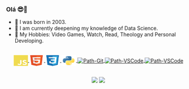 ### Olá 😎🌹

- 🎈 I was born in 2003.
- 🌱 I am currently deepening my knowledge of Data Science.
- 🎲 My Hobbies: Video Games, Watch, Read, Theology and Personal Developing.

<div align="center">
    <a href="https://github.com/pathvasariah">
   <!-- <img src="https://github-readme-stats.vercel.app/api?username=pathvasariah&count_private=true&show_icons=true&theme=github_dark" alt="Patricio Vasariah" width="420"/> -->
    <!--<img src="https://github-readme-stats.vercel.app/api/top-langs/?username=pathvasariah&&langs_count=8&layout=compact&theme=github_dark" alt="Patricio Vasariah" height="165"  />-->
<div>

<div style="display: inline_block" ><br>
  <a href="https://github.com/pathvasariah">
  <img align="center" alt="Path-Js" height="30" width="40" src="https://raw.githubusercontent.com/devicons/devicon/master/icons/javascript/javascript-plain.svg">
  <img align="center" alt="Path-HTML" height="30" width="40" src="https://raw.githubusercontent.com/devicons/devicon/master/icons/html5/html5-original.svg">
  <img align="center" alt="Path-CSS" height="30" width="40" src="https://raw.githubusercontent.com/devicons/devicon/master/icons/css3/css3-original.svg">
  <img align="center" alt="Path-Python" height="30" width="40" src="https://raw.githubusercontent.com/devicons/devicon/master/icons/python/python-original.svg">
  <img align="center" alt="Path-Git" height="30" width="40" src="https://cdn.jsdelivr.net/gh/devicons/devicon/icons/git/git-original.svg"/>
  <!--<img align="center" alt="Path-GitHub" height="30" width="40" src="https://cdn.jsdelivr.net/gh/devicons/devicon/icons/github/github-original-wordmark.svg"/>-->
  <img align="center" alt="Path-VSCode" height="30" width="40" src="https://cdn.jsdelivr.net/gh/devicons/devicon/icons/vscode/vscode-original.svg"/>
  <img align="center" alt="Path-VSCode" height="30" width="40" src="https://cdn.jsdelivr.net/gh/devicons/devicon/icons/r/r-original.svg"/>
  <!--<img align="center" alt="Path-Python" height="30" width="40" src="https://cdn.jsdelivr.net/gh/devicons/devicon@latest/icons/python/python-original-wordmark.svg" />-->

</div>

##

<div> 
  <!--<a href="https://instagram.com/p_vasariah" target="_blank"><img src="https://img.shields.io/badge/-Instagram-%23E4405F?style=for-the-badge&logo=instagram&logoColor=white" target="_blank"></a>-->
  <a href = "mailto:pathvasariah@gmail.com"><img src="https://img.shields.io/badge/-Gmail-%23333?style=for-the-badge&logo=gmail&logoColor=white" target="_blank"></a>
  <a href="https://www.linkedin.com/in/patricio-vasariah-3ba842236" target="_blank"><img src="https://img.shields.io/badge/-LinkedIn-%230077B5?style=for-the-badge&logo=linkedin&logoColor=white" target="_blank"></a> 
 
</div>
